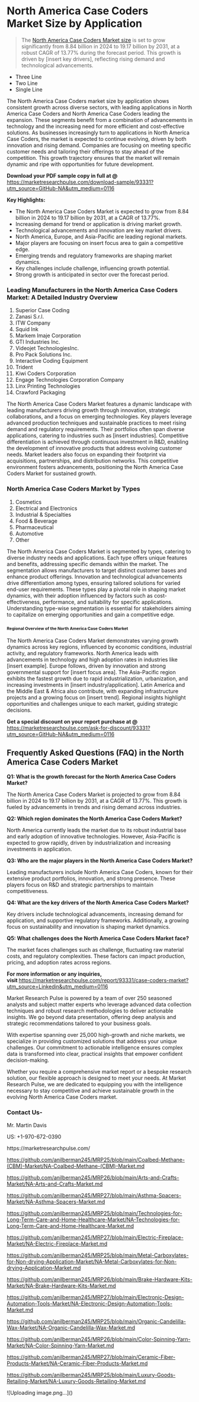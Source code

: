 <h1>North America Case Coders Market&nbsp;Size by Application</h1><blockquote><p>The <a href="https://marketresearchpulse.com/download-sample/93331?utm_source=GitHub-NA&amp;utm_medium=0116">North America Case Coders Market size</a> is set to grow significantly from 8.84 billion in 2024 to 19.17 billion by 2031, at a robust CAGR of 13.77% during the forecast period. This growth is driven by [insert key drivers], reflecting rising demand and technological advancements.</p></blockquote><ul><li>Three Line<li> Two Line<li> Single Line</li></ul><p>The North America Case Coders market size by application shows consistent growth across diverse sectors, with leading applications in North America Case Coders and North America Case Coders leading the expansion. These segments benefit from a combination of advancements in technology and the increasing need for more efficient and cost-effective solutions. As businesses increasingly turn to applications in North America Case Coders, the market is expected to continue evolving, driven by both innovation and rising demand. Companies are focusing on meeting specific customer needs and tailoring their offerings to stay ahead of the competition. This growth trajectory ensures that the market will remain dynamic and ripe with opportunities for future development.</p><p><strong>Download your PDF sample copy in full at @ </strong><a href="https://marketresearchpulse.com/download-sample/93331?utm_source=GitHub-NA&amp;utm_medium=0116">https://marketresearchpulse.com/download-sample/93331?utm_source=GitHub-NA&amp;utm_medium=0116</a></p><p><strong>Key Highlights: </strong></p><ul><li>The North America Case Coders Market is expected to grow from 8.84 billion in 2024 to 19.17 billion by 2031, at a CAGR of 13.77%.</li><li>Increasing demand for trend or application is driving market growth.</li><li>Technological advancements and innovation are key market drivers.</li><li>North America, Europe, and Asia-Pacific are leading regional markets.</li><li>Major players are focusing on insert focus area to gain a competitive edge.</li><li>Emerging trends and regulatory frameworks are shaping market dynamics.</li><li>Key challenges include challenge, influencing growth potential.</li><li>Strong growth is anticipated in sector over the forecast period.</li></ul><h3>Leading Manufacturers in the North America Case Coders Market: A Detailed Industry Overview</h3><ol><li>Superior Case Coding</li><li>Zanasi S.r.l.</li><li>ITW Company</li><li>Squid Ink</li><li>Markem Imaje Corporation</li><li>GTI Industries Inc.</li><li>Videojet TechnologiesInc.</li><li>Pro Pack Solutions Inc.</li><li>Interactive Coding Equipment</li><li>Trident</li><li>Kiwi Coders Corporation</li><li>Engage Technologies Corporation Company</li><li>Linx Printing Technologies</li><li>Crawford Packaging</li></ol><div class="flex max-w-full flex-col flex-grow"><div class="min-h-8 text-message flex w-full flex-col items-end gap-2 whitespace-normal break-words [.text-message+&amp;]:mt-5" dir="auto" data-message-author-role="assistant" data-message-id="fd8432e4-4910-450d-b182-61b7bfb0a01f" data-message-model-slug="gpt-4o"><div class="flex w-full flex-col gap-1 empty:hidden first:pt-[3px]"><div class="markdown prose w-full break-words dark:prose-invert light"><p>The North America Case Coders Market features a dynamic landscape with leading manufacturers driving growth through innovation, strategic collaborations, and a focus on emerging technologies. Key players leverage advanced production techniques and sustainable practices to meet rising demand and regulatory requirements. Their portfolios often span diverse applications, catering to industries such as [insert industries]. Competitive differentiation is achieved through continuous investment in R&amp;D, enabling the development of innovative products that address evolving customer needs. Market leaders also focus on expanding their footprint via acquisitions, partnerships, and distribution networks. This competitive environment fosters advancements, positioning the North America Case Coders Market for sustained growth.</p></div></div></div></div><h3>North America Case Coders Market by Types</h3><ol><li>Cosmetics<li> Electrical and Electronics<li> Industrial & Specialties<li> Food & Beverage<li> Pharmaceutical<li> Automotive<li> Other</li></ol><div class="flex max-w-full flex-col flex-grow"><div class="min-h-8 text-message flex w-full flex-col items-end gap-2 whitespace-normal break-words [.text-message+&amp;]:mt-5" dir="auto" data-message-author-role="assistant" data-message-id="084470be-0bb7-4664-bddf-5156b4f41249" data-message-model-slug="gpt-4o-mini"><div class="flex w-full flex-col gap-1 empty:hidden first:pt-[3px]"><div class="markdown prose w-full break-words dark:prose-invert light"><p>The North America Case Coders Market is segmented by types, catering to diverse industry needs and applications. Each type offers unique features and benefits, addressing specific demands within the market. The segmentation allows manufacturers to target distinct customer bases and enhance product offerings. Innovation and technological advancements drive differentiation among types, ensuring tailored solutions for varied end-user requirements. These types play a pivotal role in shaping market dynamics, with their adoption influenced by factors such as cost-effectiveness, performance, and suitability for specific applications. Understanding type-wise segmentation is essential for stakeholders aiming to capitalize on emerging opportunities and gain a competitive edge.</p></div></div></div></div><h3><span style="font-size: 11px;">Regional Overview of the North America Case Coders Market</span></h3><div class="flex max-w-full flex-col flex-grow"><div class="min-h-8 text-message flex w-full flex-col items-end gap-2 whitespace-normal break-words [.text-message+&amp;]:mt-5" dir="auto" data-message-author-role="assistant" data-message-id="e9038762-ce64-4e30-91c9-9bd413514231" data-message-model-slug="gpt-4o-mini"><div class="flex w-full flex-col gap-1 empty:hidden first:pt-[3px]"><div class="markdown prose w-full break-words dark:prose-invert light"><p>The North America Case Coders Market demonstrates varying growth dynamics across key regions, influenced by economic conditions, industrial activity, and regulatory frameworks. North America leads with advancements in technology and high adoption rates in industries like [insert example]. Europe follows, driven by innovation and strong governmental support for [insert focus area]. The Asia-Pacific region exhibits the fastest growth due to rapid industrialization, urbanization, and increasing investments in [insert industry/application]. Latin America and the Middle East &amp; Africa also contribute, with expanding infrastructure projects and a growing focus on [insert trend]. Regional insights highlight opportunities and challenges unique to each market, guiding strategic decisions.</p></div></div></div></div><p><strong>Get a special discount on your report purchase at @ </strong><a href="https://marketresearchpulse.com/ask-for-discount/93331?utm_source=GitHub-NA&amp;utm_medium=0116">https://marketresearchpulse.com/ask-for-discount/93331?utm_source=GitHub-NA&amp;utm_medium=0116</a></p><h2>Frequently Asked Questions (FAQ) in the North America Case Coders Market</h2><p><strong>Q1: What is the growth forecast for the North America Case Coders Market?</strong></p><p>The North America Case Coders Market is projected to grow from 8.84 billion in 2024 to 19.17 billion by 2031, at a CAGR of 13.77%. This growth is fueled by advancements in trends and rising demand across industries.</p><p><strong>Q2: Which region dominates the North America Case Coders Market?</strong></p><p>North America currently leads the market due to its robust industrial base and early adoption of innovative technologies. However, Asia-Pacific is expected to grow rapidly, driven by industrialization and increasing investments in application.</p><p><strong>Q3: Who are the major players in the North America Case Coders Market?</strong></p><p>Leading manufacturers include North America Case Coders, known for their extensive product portfolios, innovation, and strong presence. These players focus on R&amp;D and strategic partnerships to maintain competitiveness.</p><p><strong>Q4: What are the key drivers of the North America Case Coders Market?</strong></p><p>Key drivers include technological advancements, increasing demand for application, and supportive regulatory frameworks. Additionally, a growing focus on sustainability and innovation is shaping market dynamics.</p><p><strong>Q5: What challenges does the North America Case Coders Market face?</strong></p><p>The market faces challenges such as challenge, fluctuating raw material costs, and regulatory complexities. These factors can impact production, pricing, and adoption rates across regions.</p><p><strong>For more information or any inquiries, visit&nbsp;</strong><a href="https://marketresearchpulse.com/report/93331/case-coders-market?utm_source=Linkedin&utm_medium=0116">https://marketresearchpulse.com/report/93331/case-coders-market?utm_source=Linkedin&utm_medium=0116</a></p><p>Market Research Pulse is powered by a team of over 250 seasoned analysts and subject matter experts who leverage advanced data collection techniques and robust research methodologies to deliver actionable insights. We go beyond data presentation, offering deep analysis and strategic recommendations tailored to your business goals.</p><p>With expertise spanning over 25,000 high-growth and niche markets, we specialize in providing customized solutions that address your unique challenges. Our commitment to actionable intelligence ensures complex data is transformed into clear, practical insights that empower confident decision-making.</p><p>Whether you require a comprehensive market report or a bespoke research solution, our flexible approach is designed to meet your needs. At Market Research Pulse, we are dedicated to equipping you with the intelligence necessary to stay competitive and achieve sustainable growth in the evolving North America Case Coders market.</p><h3><strong>Contact Us-</strong></h3><p>Mr. Martin Davis</p><p>US: +1-970-672-0390</p><p>https://marketresearchpulse.com/</p><p><a href="https://github.com/anilberman245/MRP25/blob/main/Coalbed-Methane-(CBM)-Market/NA-Coalbed-Methane-(CBM)-Market.md">https://github.com/anilberman245/MRP25/blob/main/Coalbed-Methane-(CBM)-Market/NA-Coalbed-Methane-(CBM)-Market.md</a></p><p><a href="https://github.com/anilberman245/MRP26/blob/main/Arts-and-Crafts-Market/NA-Arts-and-Crafts-Market.md">https://github.com/anilberman245/MRP26/blob/main/Arts-and-Crafts-Market/NA-Arts-and-Crafts-Market.md</a></p><p><a href="https://github.com/anilberman245/MRP27/blob/main/Asthma-Spacers-Market/NA-Asthma-Spacers-Market.md">https://github.com/anilberman245/MRP27/blob/main/Asthma-Spacers-Market/NA-Asthma-Spacers-Market.md</a></p><p><a href="https://github.com/anilberman245/MRP25/blob/main/Technologies-for-Long-Term-Care-and-Home-Healthcare-Market/NA-Technologies-for-Long-Term-Care-and-Home-Healthcare-Market.md">https://github.com/anilberman245/MRP25/blob/main/Technologies-for-Long-Term-Care-and-Home-Healthcare-Market/NA-Technologies-for-Long-Term-Care-and-Home-Healthcare-Market.md</a></p><p><a href="https://github.com/anilberman245/MRP27/blob/main/Electric-Fireplace-Market/NA-Electric-Fireplace-Market.md">https://github.com/anilberman245/MRP27/blob/main/Electric-Fireplace-Market/NA-Electric-Fireplace-Market.md</a></p><p><a href="https://github.com/anilberman245/MRP25/blob/main/Metal-Carboxylates-for-Non-drying-Application-Market/NA-Metal-Carboxylates-for-Non-drying-Application-Market.md">https://github.com/anilberman245/MRP25/blob/main/Metal-Carboxylates-for-Non-drying-Application-Market/NA-Metal-Carboxylates-for-Non-drying-Application-Market.md</a></p><p><a href="https://github.com/anilberman245/MRP26/blob/main/Brake-Hardware-Kits-Market/NA-Brake-Hardware-Kits-Market.md">https://github.com/anilberman245/MRP26/blob/main/Brake-Hardware-Kits-Market/NA-Brake-Hardware-Kits-Market.md</a></p><p><a href="https://github.com/anilberman245/MRP27/blob/main/Electronic-Design-Automation-Tools-Market/NA-Electronic-Design-Automation-Tools-Market.md">https://github.com/anilberman245/MRP27/blob/main/Electronic-Design-Automation-Tools-Market/NA-Electronic-Design-Automation-Tools-Market.md</a></p><p><a href="https://github.com/anilberman245/MRP25/blob/main/Organic-Candelilla-Wax-Market/NA-Organic-Candelilla-Wax-Market.md">https://github.com/anilberman245/MRP25/blob/main/Organic-Candelilla-Wax-Market/NA-Organic-Candelilla-Wax-Market.md</a></p><p><a href="https://github.com/anilberman245/MRP26/blob/main/Color-Spinning-Yarn-Market/NA-Color-Spinning-Yarn-Market.md">https://github.com/anilberman245/MRP26/blob/main/Color-Spinning-Yarn-Market/NA-Color-Spinning-Yarn-Market.md</a></p><p><a href="https://github.com/anilberman245/MRP27/blob/main/Ceramic-Fiber-Products-Market/NA-Ceramic-Fiber-Products-Market.md">https://github.com/anilberman245/MRP27/blob/main/Ceramic-Fiber-Products-Market/NA-Ceramic-Fiber-Products-Market.md</a></p><p><a href="https://github.com/anilberman245/MRP25/blob/main/Luxury-Goods-Retailing-Market/NA-Luxury-Goods-Retailing-Market.md">https://github.com/anilberman245/MRP25/blob/main/Luxury-Goods-Retailing-Market/NA-Luxury-Goods-Retailing-Market.md</a></p>
![Uploading image.png…]()
